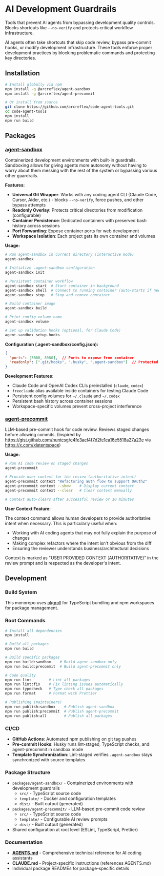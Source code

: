# AI Development Guardrails

Tools that prevent AI agents from bypassing development quality controls. Blocks shortcuts like `--no-verify` and protects critical workflow infrastructure.

AI agents often take shortcuts that skip code review, bypass pre-commit hooks, or modify development infrastructure. These tools enforce proper development practices by blocking problematic commands and protecting key directories.

## Installation

```bash
# Install globally via npm
npm install -g @arcreflex/agent-sandbox
npm install -g @arcreflex/agent-precommit

# Or install from source
git clone https://github.com/arcreflex/code-agent-tools.git
cd code-agent-tools
npm install
npm run build
```

## Packages

### [agent-sandbox](./packages/agent-sandbox/)

Containerized development environments with built-in guardrails. Sandboxing allows for giving agents more autonomy without having to worry about them messing with the rest of the system or bypassing various other guardrails.

**Features:**

- **Universal Git Wrapper**: Works with any coding agent CLI (Claude Code, Cursor, Aider, etc.) - blocks `--no-verify`, force pushes, and other bypass attempts
- **Readonly Overlay**: Protects critical directories from modification (configurable)
- **Container Persistence**: Dedicated containers with preserved bash history across sessions
- **Port Forwarding**: Expose container ports for web development
- **Workspace Isolation**: Each project gets its own container and volumes

**Usage:**

```bash
# Run agent-sandbox in current directory (interactive mode)
agent-sandbox

# Initialize .agent-sandbox configuration
agent-sandbox init

# Persistent container workflow
agent-sandbox start  # Start container in background
agent-sandbox shell  # Connect to running container (auto-starts if needed)
agent-sandbox stop   # Stop and remove container

# Build container image
agent-sandbox build

# Print config volume name
agent-sandbox volume

# Set up validation hooks (optional, for Claude Code)
agent-sandbox setup-hooks
```

**Configuration (.agent-sandbox/config.json):**

```json
{
  "ports": [3000, 8080],  // Ports to expose from container
  "readonly": [".git/hooks", ".husky", ".agent-sandbox"]  // Protected directories
}
```

**Development Features:**
- Claude Code and OpenAI Codex CLIs preinstalled (`claude`, `codex`)
- `freeclaude` alias available inside containers for testing Claude Code
- Persistent config volumes for `~/.claude` and `~/.codex`
- Persistent bash history across container sessions
- Workspace-specific volumes prevent cross-project interference

### [agent-precommit](./packages/agent-precommit/)

LLM-based pre-commit hook for code review. Reviews staged changes before allowing commits.
(Inspired by https://gist.github.com/huntcsg/c4fe3acf4f7d2fe1ca16e5518a27a23e via https://x.com/xlatentspace)

**Usage:**

```bash
# Run AI code review on staged changes
agent-precommit

# Provide user context for the review (authoritative intent)
agent-precommit context "Refactoring auth flow to support OAuth2"
agent-precommit context --show    # Display current context
agent-precommit context --clear   # Clear context manually

# Context auto-clears after successful review or 10 minutes
```

**User Context Feature:**

The context command allows human developers to provide authoritative intent when necessary. This is particularly useful when:
- Working with AI coding agents that may not fully explain the purpose of changes
- Making complex refactors where the intent isn't obvious from the diff
- Ensuring the reviewer understands business/architectural decisions

Context is marked as "USER PROVIDED CONTEXT (AUTHORITATIVE)" in the review prompt and is respected as the developer's intent.

## Development

### Build System

This monorepo uses [pkgroll](https://github.com/privatenumber/pkgroll) for TypeScript bundling and npm workspaces for package management.

### Root Commands

```bash
# Install all dependencies
npm install

# Build all packages
npm run build

# Build specific packages
npm run build:sandbox    # Build agent-sandbox only
npm run build:precommit  # Build agent-precommit only

# Code quality
npm run lint        # Lint all packages
npm run lint:fix    # Fix linting issues automatically
npm run typecheck   # Type check all packages
npm run format      # Format with Prettier

# Publishing (maintainers)
npm run publish:sandbox    # Publish agent-sandbox
npm run publish:precommit  # Publish agent-precommit
npm run publish:all        # Publish all packages
```

### CI/CD

- **GitHub Actions**: Automated npm publishing on git tag pushes
- **Pre-commit Hooks**: Husky runs lint-staged, TypeScript checks, and agent-precommit in sandbox mode
- **Template Synchronization**: Lint-staged verifies `.agent-sandbox` stays synchronized with source templates

### Package Structure

- `packages/agent-sandbox/` - Containerized environments with development guardrails
  - `src/` - TypeScript source code
  - `template/` - Docker and configuration templates
  - `dist/` - Built output (generated)
- `packages/agent-precommit/` - LLM-based pre-commit code review
  - `src/` - TypeScript source code
  - `template/` - Configurable AI review prompts
  - `dist/` - Built output (generated)
- Shared configuration at root level (ESLint, TypeScript, Prettier)

### Documentation

- **[AGENTS.md](./AGENTS.md)** - Comprehensive technical reference for AI coding assistants
- **CLAUDE.md** - Project-specific instructions (references AGENTS.md)
- Individual package READMEs for package-specific details
